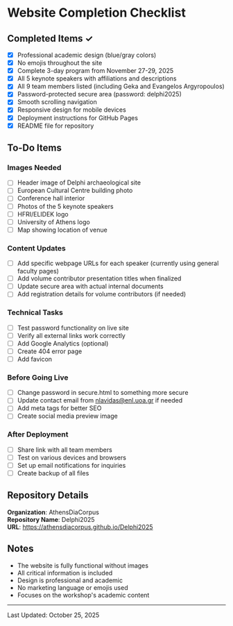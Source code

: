 # Website Completion Checklist

## Completed Items ✓

- [x] Professional academic design (blue/gray colors)
- [x] No emojis throughout the site
- [x] Complete 3-day program from November 27-29, 2025
- [x] All 5 keynote speakers with affiliations and descriptions
- [x] All 9 team members listed (including Geka and Evangelos Argyropoulos)
- [x] Password-protected secure area (password: delphi2025)
- [x] Smooth scrolling navigation
- [x] Responsive design for mobile devices
- [x] Deployment instructions for GitHub Pages
- [x] README file for repository

## To-Do Items

### Images Needed
- [ ] Header image of Delphi archaeological site
- [ ] European Cultural Centre building photo
- [ ] Conference hall interior
- [ ] Photos of the 5 keynote speakers
- [ ] HFRI/ELIDEK logo
- [ ] University of Athens logo
- [ ] Map showing location of venue

### Content Updates
- [ ] Add specific webpage URLs for each speaker (currently using general faculty pages)
- [ ] Add volume contributor presentation titles when finalized
- [ ] Update secure area with actual internal documents
- [ ] Add registration details for volume contributors (if needed)

### Technical Tasks
- [ ] Test password functionality on live site
- [ ] Verify all external links work correctly
- [ ] Add Google Analytics (optional)
- [ ] Create 404 error page
- [ ] Add favicon

### Before Going Live
- [ ] Change password in secure.html to something more secure
- [ ] Update contact email from nlavidas@enl.uoa.gr if needed
- [ ] Add meta tags for better SEO
- [ ] Create social media preview image

### After Deployment
- [ ] Share link with all team members
- [ ] Test on various devices and browsers
- [ ] Set up email notifications for inquiries
- [ ] Create backup of all files

## Repository Details

**Organization**: AthensDiaCorpus  
**Repository Name**: Delphi2025  
**URL**: https://athensdiacorpus.github.io/Delphi2025

## Notes

- The website is fully functional without images
- All critical information is included
- Design is professional and academic
- No marketing language or emojis used
- Focuses on the workshop's academic content

---

Last Updated: October 25, 2025
